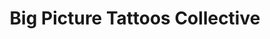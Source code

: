---
title: "Big Picture Tattoos Collective"
url: /murray/big-picture-tattoos-collective/
shop: Tattoo
---